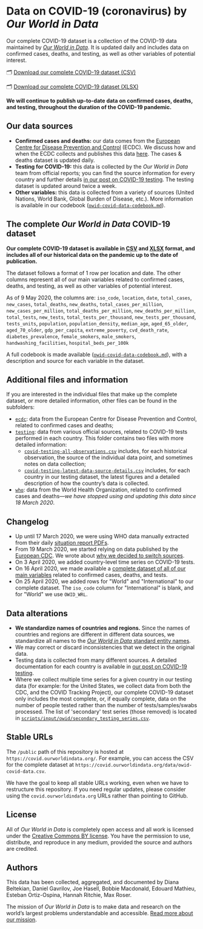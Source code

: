 # Data on COVID-19 (coronavirus) by _Our World in Data_

Our complete COVID-19 dataset is a collection of the COVID-19 data maintained by [_Our World in Data_](https://ourworldindata.org/coronavirus). It is updated daily and includes data on confirmed cases, deaths, and testing, as well as other variables of potential interest.

🗂️ [Download our complete COVID-19 dataset (CSV)](https://covid.ourworldindata.org/data/owid-covid-data.csv)

🗂️ [Download our complete COVID-19 dataset (XLSX)](https://covid.ourworldindata.org/data/owid-covid-data.xlsx)

**We will continue to publish up-to-date data on confirmed cases, deaths, and testing, throughout the duration of the COVID-19 pandemic.**


## Our data sources

- **Confirmed cases and deaths:** our data comes from the [European Centre for Disease Prevention and Control](https://www.ecdc.europa.eu/en/publications-data/download-todays-data-geographic-distribution-covid-19-cases-worldwide) (ECDC). We discuss how and when the ECDC collects and publishes this data [here](https://ourworldindata.org/coronavirus#our-world-in-data-relies-on-data-from-the-european-cdc). The cases & deaths dataset is updated daily.
- **Testing for COVID-19:** this data is collected by the _Our World in Data_ team from official reports; you can find the source information for every country and further details [in our post on COVID-19 testing](https://ourworldindata.org/covid-testing). The testing dataset is updated around twice a week.
- **Other variables:** this data is collected from a variety of sources (United Nations, World Bank, Global Burden of Disease, etc.). More information is available in our codebook ([`owid-covid-data-codebook.md`](https://github.com/owid/covid-19-data/tree/master/public/data/owid-covid-data-codebook.md)).


## The complete _Our World in Data_ COVID-19 dataset

**Our complete COVID-19 dataset is available in [CSV](https://covid.ourworldindata.org/data/owid-covid-data.csv) and [XLSX](https://covid.ourworldindata.org/data/owid-covid-data.xlsx) format, and includes all of our historical data on the pandemic up to the date of publication.**

The dataset follows a format of 1 row per location and date. The other columns represent all of our main variables related to confirmed cases, deaths, and testing, as well as other variables of potential interest.

As of 9 May 2020, the columns are: `iso_code`, `location`, `date`, `total_cases`, `new_cases`, `total_deaths`, `new_deaths`, `total_cases_per_million`, `new_cases_per_million`, `total_deaths_per_million`, `new_deaths_per_million`, `total_tests`, `new_tests`, `total_tests_per_thousand`, `new_tests_per_thousand`, `tests_units`, `population`, `population_density`, `median_age`, `aged_65_older`, `aged_70_older`, `gdp_per_capita`, `extreme_poverty`, `cvd_death_rate`, `diabetes_prevalence`, `female_smokers`, `male_smokers`, `handwashing_facilities`, `hospital_beds_per_100k`

A full codebook is made available ([`owid-covid-data-codebook.md`](https://github.com/owid/covid-19-data/tree/master/public/data/owid-covid-data-codebook.md)), with a description and source for each variable in the dataset.


## Additional files and information

If you are interested in the individual files that make up the complete dataset, or more detailed information, other files can be found in the subfolders:

- [`ecdc`](https://github.com/owid/covid-19-data/tree/master/public/data/ecdc): data from the European Centre for Disease Prevention and Control, related to confirmed cases and deaths;
- [`testing`](https://github.com/owid/covid-19-data/tree/master/public/data/testing): data from various official sources, related to COVID-19 tests performed in each country. This folder contains two files with more detailed information:
  - [`covid-testing-all-observations.csv`](https://github.com/owid/covid-19-data/blob/master/public/data/testing/covid-testing-all-observations.csv) includes, for each historical observation, the source of the individual data point, and sometimes notes on data collection;
  - [`covid-testing-latest-data-source-details.csv`](https://github.com/owid/covid-19-data/blob/master/public/data/testing/covid-testing-latest-data-source-details.csv) includes, for each country in our testing dataset, the latest figures and a detailed description of how the country’s data is collected.
- [`who`](https://github.com/owid/covid-19-data/tree/master/public/data/who): data from the World Health Organization, related to confirmed cases and deaths—_we have stopped using and updating this data since 18 March 2020_.


## Changelog

- Up until 17 March 2020, we were using WHO data manually extracted from their daily [situation report PDFs](https://www.who.int/emergencies/diseases/novel-coronavirus-2019/situation-reports).
- From 19 March 2020, we started relying on data published by the [European CDC](https://www.ecdc.europa.eu/en/publications-data/download-todays-data-geographic-distribution-covid-19-cases-worldwide). We wrote about [why we decided to switch sources](https://ourworldindata.org/covid-sources-comparison).
- On 3 April 2020, we added country-level time series on COVID-19 tests.
- On 16 April 2020, we made available a [complete dataset of all of our main variables](https://github.com/owid/covid-19-data/tree/master/public/data) related to confirmed cases, deaths, and tests.
- On 25 April 2020, we added rows for "World" and "International" to our complete dataset. The `iso_code` column for "International" is blank, and for "World" we use `OWID_WRL`.


## Data alterations

- **We standardize names of countries and regions.** Since the names of countries and regions are different in different data sources, we standardize all names to the [_Our World in Data_ standard entity names](https://github.com/owid/covid-19-data/blob/master/public/data/ecdc/locations.csv).
- We may correct or discard inconsistencies that we detect in the original data.
- Testing data is collected from many different sources. A detailed documentation for each country is available in [our post on COVID-19 testing](https://ourworldindata.org/covid-testing#source-information-country-by-country).
- Where we collect multiple time series for a given country in our testing data (for example: for the United States, we collect data from both the CDC, and the COVID Tracking Project), our complete COVID-19 dataset only includes the most complete, or, if equally complete, data on the number of people tested rather than the number of tests/samples/swabs processed. The list of 'secondary' test series (those removed) is located in [`scripts/input/owid/secondary_testing_series.csv`](https://github.com/owid/covid-19-data/blob/master/scripts/input/owid/secondary_testing_series.csv).


## Stable URLs

The `/public` path of this repository is hosted at `https://covid.ourworldindata.org/`. For example, you can access the CSV for the complete dataset at `https://covid.ourworldindata.org/data/owid-covid-data.csv`.

We have the goal to keep all stable URLs working, even when we have to restructure this repository. If you need regular updates, please consider using the `covid.ourworldindata.org` URLs rather than pointing to GitHub.


## License

All of _Our World in Data_ is completely open access and all work is licensed under the [Creative Commons BY license](https://creativecommons.org/licenses/by/4.0/). You have the permission to use, distribute, and reproduce in any medium, provided the source and authors are credited.


## Authors

This data has been collected, aggregated, and documented by Diana Beltekian, Daniel Gavrilov, Joe Hasell, Bobbie Macdonald, Edouard Mathieu, Esteban Ortiz-Ospina, Hannah Ritchie, Max Roser.

The mission of _Our World in Data_ is to make data and research on the world’s largest problems understandable and accessible. [Read more about our mission](https://ourworldindata.org/about).
